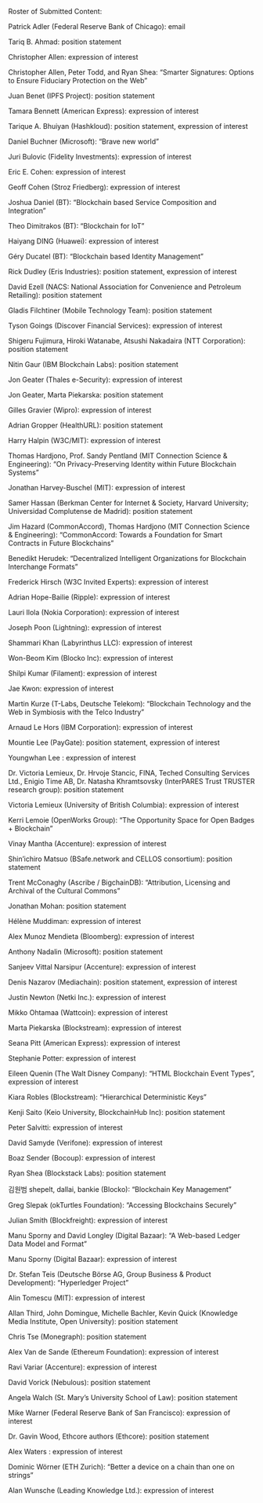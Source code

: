 Roster of Submitted Content:

Patrick Adler (Federal Reserve Bank of Chicago): email

Tariq B. Ahmad: position statement

Christopher Allen: expression of interest

Christopher Allen, Peter Todd, and Ryan Shea: “Smarter Signatures: Options to Ensure Fiduciary Protection on the Web”

Juan Benet (IPFS Project): position statement

Tamara Bennett (American Express): expression of interest

Tarique A. Bhuiyan (Hashkloud): position statement, expression of interest

Daniel Buchner (Microsoft): “Brave new world”

Juri Bulovic (Fidelity Investments): expression of interest

Eric E. Cohen: expression of interest

Geoff Cohen (Stroz Friedberg): expression of interest

Joshua Daniel (BT): “Blockchain based Service Composition and Integration”

Theo Dimitrakos (BT): “Blockchain for IoT”

Haiyang DING (Huawei): expression of interest

Géry Ducatel (BT): “Blockchain based Identity Management”

Rick Dudley (Eris Industries): position statement, expression of interest

David Ezell (NACS: National Association for Convenience and Petroleum Retailing): position statement

Gladis Filchtiner (Mobile Technology Team): position statement

Tyson Goings (Discover Financial Services): expression of interest

Shigeru Fujimura, Hiroki Watanabe, Atsushi Nakadaira (NTT Corporation): position statement

Nitin Gaur (IBM Blockchain Labs): position statement

Jon Geater (Thales e-Security): expression of interest

Jon Geater, Marta Piekarska: position statement

Gilles Gravier (Wipro): expression of interest

Adrian Gropper (HealthURL): position statement

Harry Halpin (W3C/MIT): expression of interest

Thomas Hardjono, Prof. Sandy Pentland (MIT Connection Science & Engineering): “On Privacy-Preserving Identity within Future Blockchain Systems”

Jonathan Harvey-Buschel (MIT): expression of interest

Samer Hassan (Berkman Center for Internet & Society, Harvard University; Universidad Complutense de Madrid): position statement

Jim Hazard (CommonAccord), Thomas Hardjono (MIT Connection Science & Engineering): “CommonAccord: Towards a Foundation for Smart Contracts in Future Blockchains”

Benedikt Herudek: “Decentralized Intelligent Organizations for Blockchain Interchange Formats”

Frederick Hirsch (W3C Invited Experts): expression of interest

Adrian Hope-Bailie (Ripple): expression of interest

Lauri Ilola (Nokia Corporation): expression of interest

Joseph Poon (Lightning): expression of interest

Shammari Khan (Labyrinthus LLC): expression of interest

Won-Beom Kim (Blocko Inc): expression of interest

Shilpi Kumar (Filament): expression of interest

Jae Kwon: expression of interest

Martin Kurze (T-Labs, Deutsche Telekom): “Blockchain Technology and the Web in Symbiosis with the Telco Industry”

Arnaud Le Hors (IBM Corporation): expression of interest

Mountie Lee (PayGate): position statement, expression of interest

Youngwhan Lee : expression of interest

Dr. Victoria Lemieux, Dr. Hrvoje Stancic, FINA, Teched Consulting Services Ltd., Enigio Time AB, Dr. Natasha Khramtsovsky (InterPARES Trust TRUSTER research group): position statement

Victoria Lemieux (University of British Columbia): expression of interest

Kerri Lemoie (OpenWorks Group): “The Opportunity Space for Open Badges + Blockchain”

Vinay Mantha (Accenture): expression of interest

Shin’ichiro Matsuo (BSafe.network and CELLOS consortium): position statement

Trent McConaghy (Ascribe / BigchainDB): “Attribution, Licensing and Archival of the Cultural Commons”

Jonathan Mohan: position statement

Hélène Muddiman: expression of interest

Alex Munoz Mendieta (Bloomberg): expression of interest

Anthony Nadalin (Microsoft): position statement

Sanjeev Vittal Narsipur (Accenture): expression of interest

Denis Nazarov (Mediachain): position statement, expression of interest

Justin Newton (Netki Inc.): expression of interest

Mikko Ohtamaa (Wattcoin): expression of interest

Marta Piekarska (Blockstream): expression of interest

Seana Pitt (American Express): expression of interest

Stephanie Potter: expression of interest

Eileen Quenin (The Walt Disney Company): “HTML Blockchain Event Types”, expression of interest

Kiara Robles (Blockstream): “Hierarchical Deterministic Keys”

Kenji Saito (Keio University, BlockchainHub Inc): position statement

Peter Salvitti: expression of interest

David Samyde (Verifone): expression of interest

Boaz Sender (Bocoup): expression of interest

Ryan Shea (Blockstack Labs): position statement

김원범 shepelt, dallai, bankie (Blocko): “Blockchain Key Management”

Greg Slepak (okTurtles Foundation): “Accessing Blockchains Securely”

Julian Smith (Blockfreight): expression of interest

Manu Sporny and David Longley (Digital Bazaar): “A Web-based Ledger Data Model and Format”

Manu Sporny (Digital Bazaar): expression of interest

Dr. Stefan Teis (Deutsche Börse AG, Group Business & Product Development): “Hyperledger Project”

Alin Tomescu (MIT): expression of interest

Allan Third, John Domingue, Michelle Bachler, Kevin Quick (Knowledge Media Institute, Open University): position statement

Chris Tse (Monegraph): position statement

Alex Van de Sande (Ethereum Foundation): expression of interest

Ravi Variar (Accenture): expression of interest

David Vorick (Nebulous): position statement

Angela Walch (St. Mary’s University School of Law): position statement

Mike Warner (Federal Reserve Bank of San Francisco): expression of interest

Dr. Gavin Wood, Ethcore authors (Ethcore): position statement

Alex Waters : expression of interest

Dominic Wörner (ETH Zurich): “Better a device on a chain than one on strings”

Alan Wunsche (Leading Knowledge Ltd.): expression of interest
